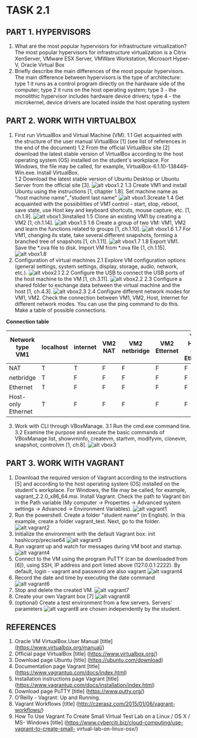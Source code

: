 # TASK 2.1
## PART 1. HYPERVISORS
1. What are the most popular hypervisors for infrastructure virtualization?
   The most popular hypervisors for infrastructure virtualization is a Citrix XenServer, 
   VMware ESX Server, VMWare Workstation, Microsort Hyper-V, Oracle Virtual Box
2. Briefly describe the main differences of the most popular hypervisors.
   The main difference between hypervisors is the type of architecture: 
   type 1 it runs as a control program directly on the hardware side of the computer; 
   type 2 it runs on the host operating system; 
   type 3 - the monolithic hypervisor includes hardware device drivers;
   type 4 - the microkernel, device drivers are located inside the host operating system
   
## PART 2. WORK WITH VIRTUALBOX
1. First run VirtualBox and Virtual Machine (VM).
1.1 Get acquainted with the structure of the user manual VirtualBox [1] (see list of
references in the end of the document)
1.2 From the official VirtualBox site [2] download the latest stable version of
VirtualBox according to the host operating system (OS) installed on the student's
workplace. For Windows, the file may be called, for example,
VirtualBox-6.1.10-138449-Win.exe. Install VirtualBox.     
1.2 Download the latest stable version of Ubuntu Desktop or Ubuntu Server from
the official site [3].
    ![alt vbox1.2](vbox1.2.jpg)
1.3 Create VM1 and install Ubuntu using the instructions [1, chapter 1.8]. Set machine
name as "host machine name"_"student last name"
      ![alt vbox1.3create](vbox1.3create.jpg)
1.4 Get acquainted with the possibilities of VM1 control - start, stop, reboot, save state,
use Host key and keyboard shortcuts, mouse capture, etc. [1, ch.1.9].
      ![alt vbox1.3installed](vbox1.3installed.jpg)
1.5 Clone an existing VM1 by creating a VM2 [1, ch.1.14].
     ![alt vbox1.5](vbox1.5.jpg)
1.6 Create a group of two VM: VM1, VM2 and learn the functions related to groups [1,
ch.1.10].
      ![alt vbox1.6](vbox1.6.jpg)
1.7 For VM1, changing its state, take several different snapshots, forming a branched
tree of snapshots [1, ch.1.11].
      ![alt vbox1.7](vbox1.7.jpg)
1.8 Export VM1. Save the *.ova file to disk. Import VM from *.ova file [1, ch.1.15].
      ![alt vbox1.8](vbox1.8.jpg)
2. Configuration of virtual machines
2.1 Explore VM configuration options (general settings, system settings, display,
storage, audio, network, etc.).
     ![alt vbox2.1](vbox2.1.jpg)
2.2 Configure the USB to connect the USB ports of the host machine to the VM
[1, ch.3.11].
      ![alt vbox2.2](vbox2.2.jpg)
2.3 Configure a shared folder to exchange data between the virtual machine and
the host [1, ch.4.3].
      ![alt vbox2.3](vbox2.3.jpg)
2.4 Configure different network modes for VM1, VM2. Check the connection
between VM1, VM2, Host, Internet for different network modes. You can use the ping
command to do this. Make a table of possible connections.

**Connection table**

Network type VM1    | localhost |internet |	VM2 NAT | VM2 netbridge | VM2 Etternet |	VM2 Host-only Ethernet 
--------------------|-----------|---------|---------|---------------|--------------|--------------------------
NAT	                |     T	    |    T	  |    F	|     F	        |       F	   |            F
netbridge	        |     T	    |    F	  |    F	|     F	        |       F	   |            F
Ethernet	        |     T	    |    F	  |    F	|     F	        |       F	   |            F
Host-only Ethernet	|     T	    |    F	  |    F	|     F	        |       F	   |            F


3. Work with CLI through VBoxManage.
3.1 Run the cmd.exe command line.
3.2 Examine the purpose and execute the basic commands of VBoxManage list,
showvminfo, createvm, startvm, modifyvm, clonevm, snapshot, controlvm [1, ch.8].
    ![alt vbox3](vbox3.jpg)
## PART 3. WORK WITH VAGRANT
1. Download the required version of Vagrant according to the instructions [5] and
according to the host operating system (OS) installed on the student's workplace. For
Windows, the file may be called, for example, vagrant_2.2.0_x86_64.msi. Install Vagrant.
Check the path to Vagrant bin in the Path variable (My computer -> Properties ->
Advanced system settings -> Advanced -> Environment Variables).
      ![alt vagrant1](vagrant1.jpg)
2. Run the powershell. Create a folder "student name" (in English). In this example,
create a folder vagrant_test. Next, go to the folder.
      ![alt vagrant2](vagrant2.jpg)
3. Initialize the environment with the default Vagrant box:
init hashicorp/precise64
      ![alt vagrant3](vagrant3.jpg)
4. Run vagrant up and watch for messages during VM boot and startup.
      ![alt vagrant4](vagrant4.jpg)
5. Connect to the VM using the program PuTTY (can be downloaded from [6]),
using SSH, IP address and port listed above (127.0.0.1:2222). By default, login - vagrant
and password are also vagrant
     ![alt vagrant4](vagrant5.jpg)
6. Record the date and time by executing the date command
      ![alt vagrant6](vagrant6.jpg)
7. Stop and delete the created VM.
      ![alt vagrant7](vagrant7.jpg)
8. Create your own Vagrant box [7]
      ![alt vagrant8](vagrant8.jpg)
9. (optional) Create a test environment from a few servers. Servers' parameters
      ![alt vagrant8](vagrant8.jpg)
are chosen independently by the student.


## REFERENCES
1. Oracle VM VirtualBox.User Manual [title] (https://www.virtualbox.org/manual/)
2. Official page VirtualBox [title] (https://www.virtualbox.org/)
3. Download page Ubuntu [title] (https://ubuntu.com/download)
4. Documentation page Vagrant [title] (https://www.vagrantup.com/docs/index.html)
5. Installation instructions page Vagrant
[title] (https://www.vagrantup.com/docs/installation/index.html)
6. Download page PuTTY [title] (https://www.putty.org/)
7. O’Reilly - Vagrant: Up and Running.
8. Vagrant Workflows [title] (http://czerasz.com/2015/01/06/vagrant-workflows/)
9. How To Use Vagrant To Create Small Virtual Test Lab on a Linux / OS X / MS-
Windows [title] (https://www.cyberciti.biz/cloud-computing/use-vagrant-to-create-small-
virtual-lab-on-linux-osx/)

